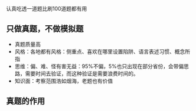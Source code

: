 认真吃透一道题比刷100道题都有用

## 只做真题，不做模拟题
- 真题质量高
- 风格：各地都有风格：侧重点、喜欢在哪里设置陷阱、语言表述习惯、概念所指
- 思维：偏、难、怪有害无益：95%不偏，5%也只出现在部分省份，会带偏思路，需要时间去验证，而这种验证是需要浪费时间的。
- 知识面：考察范围浩如烟海，老题也有价值

## 真题的作用

